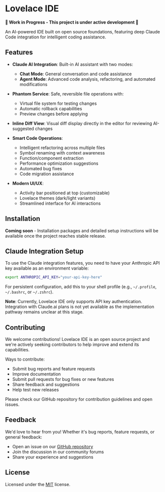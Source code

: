 # Lovelace IDE

**🚧 Work in Progress - This project is under active development 🚧**

An AI-powered IDE built on open source foundations, featuring deep Claude Code integration for intelligent coding assistance.

## Features

- **Claude AI Integration**: Built-in AI assistant with two modes:
  - **Chat Mode**: General conversation and code assistance
  - **Agent Mode**: Advanced code analysis, refactoring, and automated modifications

- **Phantom Service**: Safe, reversible file operations with:
  - Virtual file system for testing changes
  - Automatic rollback capabilities
  - Preview changes before applying

- **Inline Diff View**: Visual diff display directly in the editor for reviewing AI-suggested changes

- **Smart Code Operations**:
  - Intelligent refactoring across multiple files
  - Symbol renaming with context awareness
  - Function/component extraction
  - Performance optimization suggestions
  - Automated bug fixes
  - Code migration assistance

- **Modern UI/UX**:
  - Activity bar positioned at top (customizable)
  - Lovelace themes (dark/light variants)
  - Streamlined interface for AI interactions

## Installation

**Coming soon** - Installation packages and detailed setup instructions will be available once the project reaches stable release.

## Claude Integration Setup

To use the Claude integration features, you need to have your Anthropic API key available as an environment variable:

```bash
export ANTHROPIC_API_KEY="your-api-key-here"
```

For persistent configuration, add this to your shell profile (e.g., `~/.profile`, `~/.bashrc`, or `~/.zshrc`).

**Note**: Currently, Lovelace IDE only supports API key authentication. Integration with Claude.ai plans is not yet available as the implementation pathway remains unclear at this stage.

## Contributing

We welcome contributions! Lovelace IDE is an open source project and we're actively seeking contributors to help improve and extend its capabilities.

Ways to contribute:
- Submit bug reports and feature requests
- Improve documentation
- Submit pull requests for bug fixes or new features
- Share feedback and suggestions
- Help test new releases

Please check our GitHub repository for contribution guidelines and open issues.

## Feedback

We'd love to hear from you! Whether it's bug reports, feature requests, or general feedback:
- Open an issue on our [GitHub repository](https://github.com/adacahq/lovelace-ide)
- Join the discussion in our community forums
- Share your experience and suggestions

## License

Licensed under the [MIT](LICENSE.txt) license.